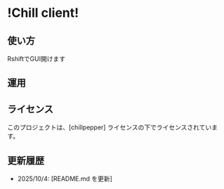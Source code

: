 # !Chill client!

## 使い方
RshiftでGUI開けます
## 運用

## ライセンス

このプロジェクトは、[chillpepper] ライセンスの下でライセンスされています。

## 更新履歴

* 2025/10/4: [README.md を更新]

